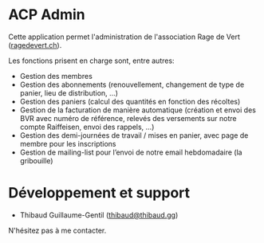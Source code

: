 # ACP Admin

Cette application permet l'administration de l'association Rage de Vert ([ragedevert.ch](https://www.ragedevert.ch)).

Les fonctions prisent en charge sont, entre autres:
- Gestion des membres
- Gestion des abonnements (renouvellement, changement de type de panier, lieu de distribution, …)
- Gestion des paniers (calcul des quantités en fonction des récoltes)
- Gestion de la facturation de manière automatique (création et envoi des BVR avec numéro de référence, relevés des versements sur notre compte Raiffeisen, envoi des rappels, …)
- Gestion des demi-journées de travail / mises en panier, avec page de membre pour les inscriptions
- Gestion de mailing-list pour l’envoi de notre email hebdomadaire (la gribouille)

# Développement et support

- Thibaud Guillaume-Gentil (thibaud@thibaud.gg)

N'hésitez pas à me contacter.
